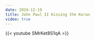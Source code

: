 ```yaml
---
date: 2024-12-19
title: John Paul II Kissing the Koran
video: true
---
```



{{< youtube SMrKet8S1qA >}}
